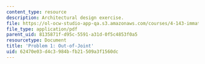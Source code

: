 ```yaml
---
content_type: resource
description: Architectural design exercise.
file: https://ol-ocw-studio-app-qa.s3.amazonaws.com/courses/4-143-immaterial-limits-process-and-duration-fall-2002/62470e03d4c3984bfb21509a3f1560dc_problem1a.pdf
file_type: application/pdf
parent_uid: 8135871f-d95c-5591-a31d-0f5c4853f0a5
resourcetype: Document
title: 'Problem 1: Out-of-Joint'
uid: 62470e03-d4c3-984b-fb21-509a3f1560dc
---
```

